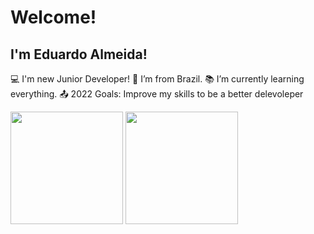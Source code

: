 # Welcome!
## I'm Eduardo Almeida!

:computer: I'm new Junior Developer!
:house_with_garden: I’m from Brazil.
:books: I’m currently learning everything.
:outbox_tray: 2022 Goals: Improve my skills to be a better delevoleper

<div>
  <img  height="180em" src="https://github-readme-stats.vercel.app/api?username=Almeedus&show_icons=true&theme=dracula&include_all_commits=true&count_private=true"/>
  <img height="180em" src="https://github-readme-stats.vercel.app/api/top-langs/?username=Almeedus&layout=compact&langs_count=16&theme=dracula"/>
</div>

